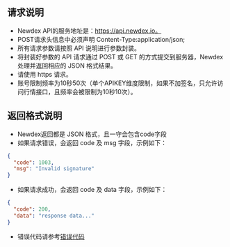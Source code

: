 ## 请求说明
- Newdex API的服务地址是：https://api.newdex.io。
- POST请求头信息中必须声明 Content-Type:application/json;
- 所有请求参数请按照 API 说明进行参数封装。
- 将封装好参数的 API 请求通过 POST 或 GET 的方式提交到服务器，Newdex处理并返回相应的 JSON 格式结果。
- 请使用 https 请求。
- 账号限制频率为10秒50次（单个APIKEY维度限制，如果不加签名，只允许访问行情接口，且频率会被限制为10秒10次）。

## 返回格式说明
- Newdex返回都是 JSON 格式，且一守会包含code字段
- 如果请求错误，会返回 code 及 msg 字段，示例如下：
```json
{
  "code": 1003,
  "msg": "Invalid signature"
}
```
- 如果请求成功，会返回 code 及 data 字段，示例如下：
```json
{
  "code": 200,
  "data": "response data..."
}
```
- 错误代码请参考[错误代码](/api-for-cn/REST_error_code.md)
